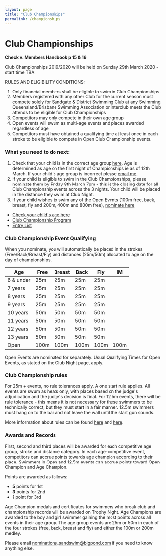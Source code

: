 ```yaml
---
layout: page
title: "Club Championships"
permalink: /championships
---
```

# Club Championships
**Check v. Members Handbook p 15 & 16**

Club Championships 2019/2020 will be held on Sunday 29th March 2020 - start time TBA 

RULES AND ELIGIBILITY CONDITIONS:
1.	Only financial members shall be eligible to swim in Club Championships
2.	Members registered with any other Club for the current season must compete solely for Sandgate & District Swimming Club at any Swimming Queensland/Brisbane Swimming Association or interclub meets the Club attends to be eligible for Club Championships
3.	Competitors may only compete in their own age group
4.	Open events will swum as multi-age events and places awarded regardless of age
5.	Competitors must have obtained a qualifying time at least once in each stroke to be eligible to compete in Open Club Championship events.

### What you need to do next:

1. Check that your child is in the correct age group [here](files/2018-19%20season%20top%20times%2026%20feb%202019.pdf).  Age is determined as age on the first night of Championships ie as of 12th March. If your child's age group is incorrect please [email me](mailto:nominations_sandswim@bigpond.com?subject=My%20child's%20age%20is%20wrong&body=Hi%20Pippa%0APlease%20correct%20my%20child's%20age%20in%20the%20entries%20list.%0AName%3A%0ADOB%3A%0A%0AThanks).
2. If your child is eligible to swim in the Club Championships, please [nominate](mailto:nominations_sandswim@bigpond.com?subject=Nominations%20for%20Club%20Championships&body=Please%20nominate%20(name)%20for%20the%20following%20Championship%20events%3A%0AChoose%20one%20or%20more%20-%20%20Free%2FBreast%2FBack%2FFly%0A%0A(delete%20below%20if%20your%20child%20does%20not%20want%20to%20swim%20the%20IM)%0AMy%20child%20has%20swim%20the%20IM%20(insert%20distance%20-%20100m%20or%20200m%20here)%20and%20would%20like%20to%20nominate%20for%20this%20at%20Championships) them by Friday 8th March 7pm - this is the closing date for all Club Championship events across the 3 nights.  Your child will be placed in the distance they swim at Club Night.
3. If your child wishes to swim any of the Open Events (100m free, back, breast, fly and 200m, 400m and 800m free), [nominate here](mailto:nominations_sandswim@bigpond.com?subject=Open%20event%20nominations&body=Please%20nominate%20my%20child%20for%20open%20events%3A%0AName%3A%0AOpen%20event%2Fs%3A)


* [Check your child's age here](files/2018-19%20season%20top%20times%2026%20feb%202019.pdf)
* [Club Championship Program](files/SANDGATE%20SWIMMING%20CLUB%202019%20CHAMPIONSHIPS%20PROGRAM.pdf)
* [Entry List](files/club%20championships%20entry%20list%202019.pdf)

### Club Championship Event Qualifying 
When you nominate, you will automatically be placed in the strokes (Free/Back/Breast/Fly) and distances (25m/50m) allocated to age on the day of championships. 

Age | Free | Breast | Back | Fly | IM
--- | --- | --- | --- | --- | ---
6 & under | 25m | 25m | 25m | 25m | 
7 years | 25m | 25m | 25m | 25m | 
8 years | 25m | 25m | 25m | 25m | 
9 years | 25m | 25m | 25m | 25m | 
10 years | 50m | 50m | 50m | 50m | 
11 years | 50m | 50m | 50m | 50m | 
12 years | 50m | 50m | 50m | 50m | 
13 years | 50m | 50m | 50m | 50m | 
Open | 100m | 100m | 100m | 100m | 100m

Open Events are nominated for separately.  Usual Qualifying Times for Open Events, as stated on the Club Night page, apply.
  
### Club Championship rules
For 25m + events, no rule tolerances apply. A one start rule applies. All events are swum as heats only, with places based on the judge's adjudication and the judge's decision is final.
For 12.5m events, there will be rule tolerance - this means it is not necessary for these swimmers to be technically correct, but they must start in a fair manner. 12.5m swimmers must hang on to the bar and not leave the wall until the start gun sounds.

More information about rules can be found [here](files/Basic%20guide%20and%20rules.pdf) and [here](files/rules%20for%20club%20championships.pdf).

### Awards and Records
First, second and third places will be awarded for each competitive age group, stroke and distance category. In each age-competitive event, competitors can accrue points towards age champion according to their place. Swimmers in Open and 12.5m events can accrue points toward Open Champion and Age Champion. 

Points are awarded as follows:

* **5** points for 1st
* **3** points for 2nd
* *1* point for 3rd

Age Champion medals and certificates for swimmers who break club and championship records will be awarded on Trophy Night. Age Champions are awarded to the boy and girl swimmer gaining the most points across all events in their age group. The age group events are 25m or 50m in each of the four strokes (free, back, breast and fly) and either the 100m or 200m medley. 

Please email <nominations_sandswim@bigpond.com> if you need to know anything else.
